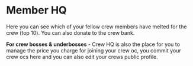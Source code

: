 # Member HQ

Here you can see which of your fellow crew members have melted for the crew (top 10). You can also donate to the crew bank.

**For crew bosses & underbosses** - Crew HQ is also the place for you to manage the price you charge for joining your crew oc, you commit your crew ocs here and you can also edit your crews public profile.
